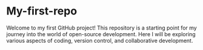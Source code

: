 # My-first-repo
Welcome to my first GitHub project! This repository is a starting point for my journey into the world of open-source development. Here I will be exploring various aspects of coding, version control, and collaborative development.

